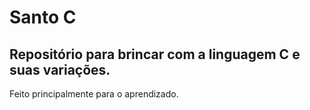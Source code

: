 # Santo C
Repositório para brincar com a linguagem **C** e suas variações.
----
Feito principalmente para o aprendizado.